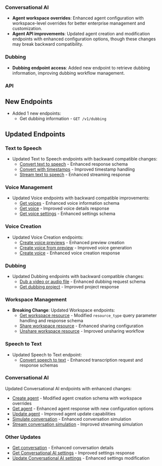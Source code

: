 ### Conversational AI

- **Agent workspace overrides**: Enhanced agent configuration with workspace-level overrides for better enterprise management and customization.
- **Agent API improvements**: Updated agent creation and modification endpoints with enhanced configuration options, though these changes may break backward compatibility.

### Dubbing

- **Dubbing endpoint access**: Added new endpoint to retrieve dubbing information, improving dubbing workflow management.

### API

<Accordion title="View API changes">

## New Endpoints

- Added 1 new endpoints:
  - Get dubbing information - `GET /v1/dubbing`

## Updated Endpoints

### Text to Speech

- Updated Text to Speech endpoints with backward compatible changes:
  - [Convert text to speech](/docs/api-reference/text-to-speech/convert) - Enhanced response schema
  - [Convert with timestamps](/docs/api-reference/text-to-speech/convert-with-timestamps) - Improved timestamp handling
  - [Stream text to speech](/docs/api-reference/text-to-speech/convert-as-stream) - Enhanced streaming response

### Voice Management

- Updated Voice endpoints with backward compatible improvements:
  - [Get voices](/docs/api-reference/voices/get-all) - Enhanced voice information schema
  - [Get voice](/docs/api-reference/voices/get) - Improved voice details response
  - [Get voice settings](/docs/api-reference/voices/get-settings) - Enhanced settings schema

### Voice Creation

- Updated Voice Creation endpoints:
  - [Create voice previews](/docs/api-reference/legacy/voices/create-previews) - Enhanced preview creation
  - [Create voice from preview](/docs/api-reference/legacy/voices/create-voice-from-preview) - Improved voice generation
  - [Create voice](/docs/api-reference/voice-generation/create-voice) - Enhanced voice creation response

### Dubbing

- Updated Dubbing endpoints with backward compatible changes:
  - [Dub a video or audio file](/docs/api-reference/dubbing/create) - Enhanced dubbing request schema
  - [Get dubbing project](/docs/api-reference/dubbing/get-by-id) - Improved project response

### Workspace Management

- **Breaking Change**: Updated Workspace endpoints:
  - [Get workspace resource](/docs/api-reference/workspace/get-resource) - Modified `resource_type` query parameter handling and response schema
  - [Share workspace resource](/docs/api-reference/workspace/share-workspace-resource) - Enhanced sharing configuration
  - [Unshare workspace resource](/docs/api-reference/workspace/unshare-workspace-resource) - Improved unsharing workflow

### Speech to Text

- Updated Speech to Text endpoint:
  - [Convert speech to text](/docs/api-reference/speech-to-text/convert) - Enhanced transcription request and response schemas

### Conversational AI

Updated Conversational AI endpoints with enhanced changes:

- [Create agent](/docs/api-reference/agents/create) - Modified agent creation schema with workspace overrides
- [Get agent](/docs/api-reference/agents/get) - Enhanced agent response with new configuration options
- [Update agent](/docs/api-reference/agents/update) - Improved agent update capabilities
- [Simulate conversation](/docs/api-reference/agents/simulate-conversation) - Enhanced conversation simulation
- [Stream conversation simulation](/docs/api-reference/agents/simulate-conversation-stream) - Improved streaming simulation

### Other Updates

- [Get conversation](/docs/api-reference/conversations/get-conversation) - Enhanced conversation details
- [Get Conversational AI settings](/docs/api-reference/conversational-ai/get-settings) - Improved settings response
- [Update Conversational AI settings](/docs/api-reference/conversational-ai/update-settings) - Enhanced settings modification
  </Accordion>
